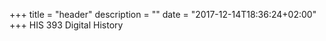 +++
title = "header"
description = ""
date = "2017-12-14T18:36:24+02:00"
+++
HIS 393 Digital History
